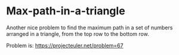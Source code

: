 # Max-path-in-a-triangle

Another nice problem to find the maximum path in a set of numbers arranged in a triangle, from the top row to the bottom row.

Problem is: https://projecteuler.net/problem=67

